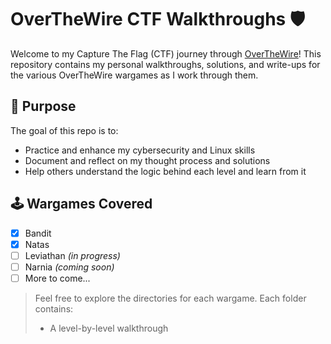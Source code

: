 # OverTheWire CTF Walkthroughs 🛡

Welcome to my Capture The Flag (CTF) journey through [OverTheWire](https://overthewire.org/wargames/)! This repository contains my personal walkthroughs, solutions, and write-ups for the various OverTheWire wargames as I work through them.

## 🎯 Purpose

The goal of this repo is to:
- Practice and enhance my cybersecurity and Linux skills
- Document and reflect on my thought process and solutions
- Help others understand the logic behind each level and learn from it

## 🕹 Wargames Covered

- [x] Bandit
- [x] Natas
- [ ] Leviathan *(in progress)*
- [ ] Narnia *(coming soon)*
- [ ] More to come...

> Feel free to explore the directories for each wargame. Each folder contains:
> - A level-by-level walkthrough
